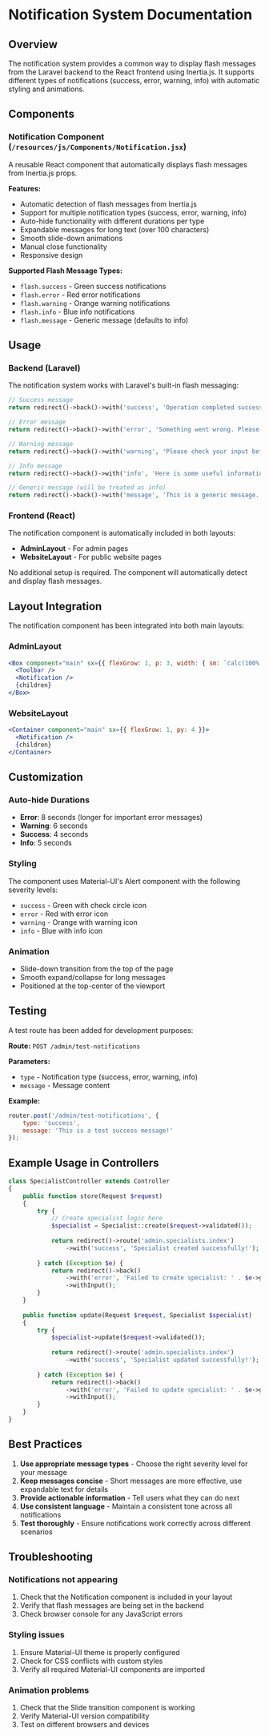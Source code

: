 # Notification System Documentation

## Overview

The notification system provides a common way to display flash messages from the Laravel backend to the React frontend using Inertia.js. It supports different types of notifications (success, error, warning, info) with automatic styling and animations.

## Components

### Notification Component (`/resources/js/Components/Notification.jsx`)

A reusable React component that automatically displays flash messages from Inertia.js props.

**Features:**
- Automatic detection of flash messages from Inertia.js
- Support for multiple notification types (success, error, warning, info)
- Auto-hide functionality with different durations per type
- Expandable messages for long text (over 100 characters)
- Smooth slide-down animations
- Manual close functionality
- Responsive design

**Supported Flash Message Types:**
- `flash.success` - Green success notifications
- `flash.error` - Red error notifications  
- `flash.warning` - Orange warning notifications
- `flash.info` - Blue info notifications
- `flash.message` - Generic message (defaults to info)

## Usage

### Backend (Laravel)

The notification system works with Laravel's built-in flash messaging:

```php
// Success message
return redirect()->back()->with('success', 'Operation completed successfully!');

// Error message
return redirect()->back()->with('error', 'Something went wrong. Please try again.');

// Warning message
return redirect()->back()->with('warning', 'Please check your input before proceeding.');

// Info message
return redirect()->back()->with('info', 'Here is some useful information.');

// Generic message (will be treated as info)
return redirect()->back()->with('message', 'This is a generic message.');
```

### Frontend (React)

The notification component is automatically included in both layouts:

- **AdminLayout** - For admin pages
- **WebsiteLayout** - For public website pages

No additional setup is required. The component will automatically detect and display flash messages.

## Layout Integration

The notification component has been integrated into both main layouts:

### AdminLayout
```jsx
<Box component="main" sx={{ flexGrow: 1, p: 3, width: { sm: `calc(100% - ${drawerWidth}px)` } }}>
  <Toolbar />
  <Notification />
  {children}
</Box>
```

### WebsiteLayout
```jsx
<Container component="main" sx={{ flexGrow: 1, py: 4 }}>
  <Notification />
  {children}
</Container>
```

## Customization

### Auto-hide Durations
- **Error**: 8 seconds (longer for important error messages)
- **Warning**: 6 seconds
- **Success**: 4 seconds
- **Info**: 5 seconds

### Styling
The component uses Material-UI's Alert component with the following severity levels:
- `success` - Green with check circle icon
- `error` - Red with error icon
- `warning` - Orange with warning icon
- `info` - Blue with info icon

### Animation
- Slide-down transition from the top of the page
- Smooth expand/collapse for long messages
- Positioned at the top-center of the viewport

## Testing

A test route has been added for development purposes:

**Route:** `POST /admin/test-notifications`

**Parameters:**
- `type` - Notification type (success, error, warning, info)
- `message` - Message content

**Example:**
```javascript
router.post('/admin/test-notifications', {
    type: 'success',
    message: 'This is a test success message!'
});
```

## Example Usage in Controllers

```php
class SpecialistController extends Controller
{
    public function store(Request $request)
    {
        try {
            // Create specialist logic here
            $specialist = Specialist::create($request->validated());
            
            return redirect()->route('admin.specialists.index')
                ->with('success', 'Specialist created successfully!');
                
        } catch (Exception $e) {
            return redirect()->back()
                ->with('error', 'Failed to create specialist: ' . $e->getMessage())
                ->withInput();
        }
    }
    
    public function update(Request $request, Specialist $specialist)
    {
        try {
            $specialist->update($request->validated());
            
            return redirect()->route('admin.specialists.index')
                ->with('success', 'Specialist updated successfully!');
                
        } catch (Exception $e) {
            return redirect()->back()
                ->with('error', 'Failed to update specialist: ' . $e->getMessage())
                ->withInput();
        }
    }
}
```

## Best Practices

1. **Use appropriate message types** - Choose the right severity level for your message
2. **Keep messages concise** - Short messages are more effective, use expandable text for details
3. **Provide actionable information** - Tell users what they can do next
4. **Use consistent language** - Maintain a consistent tone across all notifications
5. **Test thoroughly** - Ensure notifications work correctly across different scenarios

## Troubleshooting

### Notifications not appearing
1. Check that the Notification component is included in your layout
2. Verify that flash messages are being set in the backend
3. Check browser console for any JavaScript errors

### Styling issues
1. Ensure Material-UI theme is properly configured
2. Check for CSS conflicts with custom styles
3. Verify all required Material-UI components are imported

### Animation problems
1. Check that the Slide transition component is working
2. Verify Material-UI version compatibility
3. Test on different browsers and devices
